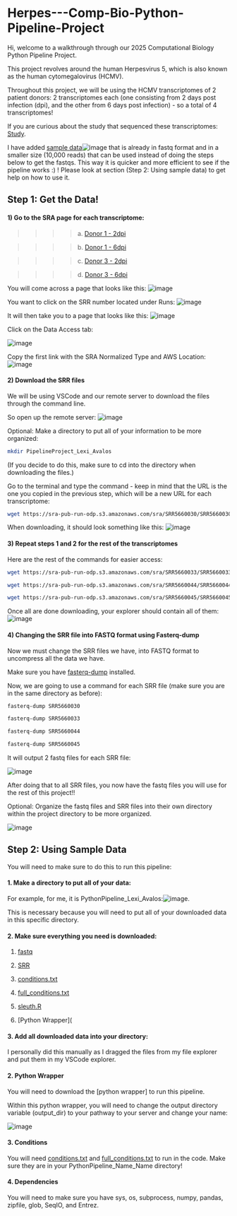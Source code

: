 # Herpes---Comp-Bio-Python-Pipeline-Project
Hi, welcome to a walkthrough through our 2025 Computational Biology Python Pipeline Project.

This project revolves around the human Herpesvirus 5, which is also known as the human cytomegalovirus (HCMV). 

Throughout this project, we will be using the HCMV transcriptomes of 2 patient donors: 2 transcriptomes each (one consisting from 2 days post infection (dpi), and the other from 6 days post infection) - so a total of 4 transcriptomes! 

If you are curious about the study that sequenced these transcriptomes: [Study](https://pubmed.ncbi.nlm.nih.gov/29158406/).

I have added [sample data](https://github.com/lexrex333/Herpes---Comp-Bio-Python-Pipeline-Project/tree/main/fastq)![image](https://github.com/user-attachments/assets/7a507b90-c828-4245-963e-c358ee4ef7ae) that is already in fastq format and in a smaller size (10,000 reads) that can be used instead of doing the steps below to get the fastqs. This way it is quicker and more efficient to see if the pipeline works :) ! Please look at section (Step 2: Using sample data) to get help on how to use it. 
## Step 1: Get the Data!
#### 1) Go to the SRA page for each transcriptome:

>>>> a. [Donor 1 - 2dpi](https://www.ncbi.nlm.nih.gov/sra/SRX2896360) 

>>>> b. [Donor 1 - 6dpi](https://www.ncbi.nlm.nih.gov/sra/SRX2896363) 

>>>> c. [Donor 3 - 2dpi](https://www.ncbi.nlm.nih.gov/sra/SRX2896374)

>>>> d. [Donor 3 - 6dpi](https://www.ncbi.nlm.nih.gov/sra/SRX2896375)

You will come across a page that looks like this: 
![image](https://github.com/user-attachments/assets/b9904656-ab7e-4a88-bdde-32a3814db863)

You want to click on the SRR number located under Runs:
![image](https://github.com/user-attachments/assets/fdacf67c-9c99-4a41-b1b9-18b6a8e6d386)

It will then take you to a page that looks like this:
![image](https://github.com/user-attachments/assets/5e15a5d5-af6b-430b-ad58-f92d2ebaa85b)

Click on the Data Access tab:

![image](https://github.com/user-attachments/assets/c20a43a6-6556-4e06-8957-b632c704a413)

Copy the first link with the SRA Normalized Type and AWS Location:
![image](https://github.com/user-attachments/assets/543df29d-2648-46db-a66c-f695591e7897)

#### 2) Download the SRR files
We will be using VSCode and our remote server to download the files through the command line.

So open up the remote server:
![image](https://github.com/user-attachments/assets/d8c98f75-b92a-4b7e-be09-38dc1e42243f)

Optional: Make a directory to put all of your information to be more organized:
```bash
mkdir PipelineProject_Lexi_Avalos 
```
(If you decide to do this, make sure to cd into the directory when downloading the files.)


Go to the terminal and type the command - keep in mind that the URL is the one you copied in the previous step, which will be a new URL for each transcriptome: 
```bash
wget https://sra-pub-run-odp.s3.amazonaws.com/sra/SRR5660030/SRR5660030
```

When downloading, it should look something like this:
![image](https://github.com/user-attachments/assets/148f23d9-2722-4885-a4bd-111134779f14)

#### 3) Repeat steps 1 and 2 for the rest of the transcriptomes
Here are the rest of the commands for easier access:
```bash
wget https://sra-pub-run-odp.s3.amazonaws.com/sra/SRR5660033/SRR5660033
```
```bash
wget https://sra-pub-run-odp.s3.amazonaws.com/sra/SRR5660044/SRR5660044
```
```bash
wget https://sra-pub-run-odp.s3.amazonaws.com/sra/SRR5660045/SRR5660045
```
Once all are done downloading, your explorer should contain all of them:
![image](https://github.com/user-attachments/assets/499f1074-446f-40bc-8e74-7afe32e8ef68)

#### 4) Changing the SRR file into FASTQ format using Fasterq-dump
Now we must change the SRR files we have, into FASTQ format to uncompress all the data we have.

Make sure you have [fasterq-dump](https://rnnh.github.io/bioinfo-notebook/docs/fasterq-dump.html) installed. 

Now, we are going to use a command for each SRR file (make sure you are in the same directory as before):
```bash
fasterq-dump SRR5660030
```
```bash
fasterq-dump SRR5660033
```
```bash
fasterq-dump SRR5660044
```
```bash
fasterq-dump SRR5660045
```

It will output 2 fastq files for each SRR file:

![image](https://github.com/user-attachments/assets/856f1b9e-fed8-4bba-af01-68a7d4d02658)

After doing that to all SRR files, you now have the fastq files you will use for the rest of this project!!

Optional: Organize the fastq files and SRR files into their own directory within the project directory to be more organized.

![image](https://github.com/user-attachments/assets/01f76de7-a6eb-4352-a985-179bcc501dfe)


## Step 2: Using Sample Data
You will need to make sure to do this to run this pipeline:
#### 1. Make a directory to put all of your data:
For example, for me, it is PythonPipeline_Lexi_Avalos:![image](https://github.com/user-attachments/assets/04cf7abb-cff0-4470-aa69-5fea8c153958). 

This is necessary because you will need to put all of your downloaded data in this specific directory.

#### 2. Make sure everything you need is downloaded:
1. [fastq](https://github.com/lexrex333/Herpes---Comp-Bio-Python-Pipeline-Project/tree/main/fastq)
   
2. [SRR](https://github.com/lexrex333/Herpes---Comp-Bio-Python-Pipeline-Project/tree/main/SRR_file)

3. [conditions.txt](https://github.com/lexrex333/Herpes---Comp-Bio-Python-Pipeline-Project/blob/main/conditions.txt)
  
4. [full_conditions.txt](https://github.com/lexrex333/Herpes---Comp-Bio-Python-Pipeline-Project/blob/main/full_conditions.txt)
 
5. [sleuth.R](https://github.com/lexrex333/Herpes---Comp-Bio-Python-Pipeline-Project/blob/main/sleuth.R)

6. [Python Wrapper](
   
#### 3. Add all downloaded data into your directory:
I personally did this manually as I dragged the files from my file explorer and put them in my VSCode explorer.

#### 2. Python Wrapper
You will need to download the [python wrapper] to run this pipeline. 

Within this python wrapper, you will need to change the output directory variable (output_dir) to your pathway to your server and change your name: 

![image](https://github.com/user-attachments/assets/cd81a28f-bce9-469a-9a0f-bc35fb8a0c99)
#### 3. Conditions
You will need [conditions.txt](https://github.com/lexrex333/Herpes---Comp-Bio-Python-Pipeline-Project/blob/main/conditions.txt) and [full_conditions.txt](https://github.com/lexrex333/Herpes---Comp-Bio-Python-Pipeline-Project/blob/main/full_conditions.txt) to run in the code. Make sure they are in your PythonPipeline_Name_Name directory!
#### 4. Dependencies
You will need to make sure you have sys, os, subprocess, numpy, pandas, zipfile, glob, SeqIO, and Entrez. 






 







